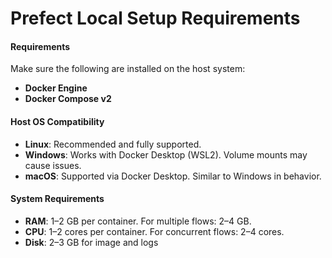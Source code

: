 # Prefect Local Setup Requirements

#### Requirements

Make sure the following are installed on the host system:

* **Docker Engine**
* **Docker Compose v2**&#x20;

#### Host OS Compatibility

* **Linux**: Recommended and fully supported.
* **Windows**: Works with Docker Desktop (WSL2). Volume mounts may cause issues.
* **macOS**: Supported via Docker Desktop. Similar to Windows in behavior.

#### System Requirements

* **RAM**: 1–2 GB per container. For multiple flows: 2–4 GB.
* **CPU**: 1–2 cores per container. For concurrent flows: 2–4 cores.
* **Disk**: 2–3 GB for image and logs&#x20;







